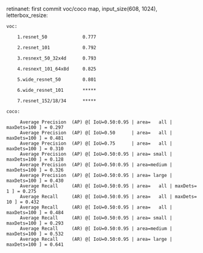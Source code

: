 retinanet: first commit voc/coco map, input_size(608, 1024), letterbox_resize:

    voc:

        1.resnet_50             0.777

        2.resnet_101            0.792

        3.resnext_50_32x4d      0.793

        4.resnext_101_64x8d     0.825

        5.wide_resnet_50        0.801

        6.wide_resnet_101       *****

        7.resnet_152/18/34      *****

    coco:

         Average Precision  (AP) @[ IoU=0.50:0.95 | area=   all | maxDets=100 ] = 0.297
         Average Precision  (AP) @[ IoU=0.50      | area=   all | maxDets=100 ] = 0.481
         Average Precision  (AP) @[ IoU=0.75      | area=   all | maxDets=100 ] = 0.310
         Average Precision  (AP) @[ IoU=0.50:0.95 | area= small | maxDets=100 ] = 0.128
         Average Precision  (AP) @[ IoU=0.50:0.95 | area=medium | maxDets=100 ] = 0.326
         Average Precision  (AP) @[ IoU=0.50:0.95 | area= large | maxDets=100 ] = 0.430
         Average Recall     (AR) @[ IoU=0.50:0.95 | area=   all | maxDets=  1 ] = 0.275
         Average Recall     (AR) @[ IoU=0.50:0.95 | area=   all | maxDets= 10 ] = 0.432
         Average Recall     (AR) @[ IoU=0.50:0.95 | area=   all | maxDets=100 ] = 0.484
         Average Recall     (AR) @[ IoU=0.50:0.95 | area= small | maxDets=100 ] = 0.293
         Average Recall     (AR) @[ IoU=0.50:0.95 | area=medium | maxDets=100 ] = 0.532
         Average Recall     (AR) @[ IoU=0.50:0.95 | area= large | maxDets=100 ] = 0.641

